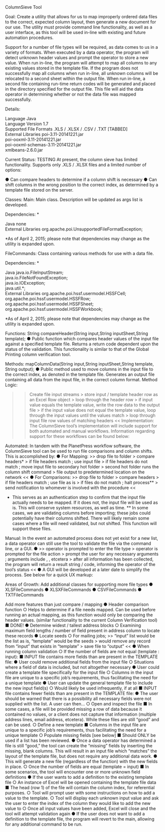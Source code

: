  

ColumnSieve Tool

Goal:
Create a utility that allows for us to map improperly ordered data files to the correct, expected column layout, then generate a new document for our use. The utility must provide command line functionality, as well as a user interface, as this tool will be used in-line with existing and future automation procedures.

Support for a number of file types will be required, as data comes to us in a variety of formats. When executed by a data operator, the program will detect unknown header values and prompt the operator to store a new value. When run in-line, the program will attempt to map all columns to any existing values stored in the template file. If the program does not successfully map all columns when run in-line, all unknown columns will be relocated to a second sheet within the output file. When run in-line, a second file containing run-time return codes will be generated and placed in the directory specified for the output file. This file will aid the data operator in determining whether or not the data file was mapped successfully. 

Details:
 
Language	Java	   
Language Version	1.7	   
Supported File Formats	.XLS / .XLSX / .CSV / .TXT [TABBED]	   
External Libraries	poi-3.11-20141221.jar 	   
	poi-ooxml-3.11-20141221.jar	   
	poi-ooxml-schemas-3.11-20141221.jar	   
	xmlbeans-2.6.0.jar	 

Current Status: TESTING 
At present, the column sieve has limited functionality. Supports only .XLS / .XLSX files and a limited number of options:

●	Can compare headers to determine if a column shift is necessary
●	Can shift columns in the wrong position to the correct index, as determined by a template file stored on the server.

Classes:
Main:
Main class. Description will be updated as args list is developed.

Dependencies: *
 
Java	none	   
External Libraries	org.apache.poi.UnsupportedFileFormatException;	 

*As of April 2, 2015; please note that dependencies may change as the utility is expanded upon.

FileCommands:
Class containing various methods for use with a data file.

Dependencies: *
 
Java	java.io.FileInputStream;	   
	java.io.FileNotFoundException;	   
	java.io.IOException;	   
	java.util.*;	   
External Libraries	org.apache.poi.hssf.usermodel.HSSFCell;	   
	org.apache.poi.hssf.usermodel.HSSFRow;	   
	org.apache.poi.hssf.usermodel.HSSFSheet;	   
	org.apache.poi.hssf.usermodel.HSSFWorkbook;	 

*As of April 2, 2015; please note that dependencies may change as the utility is expanded upon.

Functions:
String compareHeader(String input,String inputSheet,String template);
●	Public function which compares header values of the input file against a specified template file. Returns a return code dependent upon the status of the validation. This functionality is similar to that of the Global Printing column verification tool.

Methods:
mapColumnData(String input,String inputSheet,String template, String output);
●	Public method used to move columns in the input file to the correct index, as denoted in the template file. Generates an output file containing all data from the input file, in the correct column format.
Method Logic:
>> Create file input streams > store input / template header row as an Excel Row object > loop through the header row > if input value equals the template value, write the row data to the output file > if the input value does not equal the template value, loop through the input values until the values match > loop through input file row values of matching headers <<
Implementation:
The ColumnSieve tool’s implementation will include support for both automated and manual workflows. Information regarding support for these workflows can be found below:

Automated:
In tandem with the PlanetPress workflow software, the ColumnSieve tool can be used to run file comparisons and column shifts. This is accomplished by:
●	For Mapping: >> drop file to folder > compare headers* > if file headers match ; use input file > if file headers do not match ; move input file to secondary hot folder > second hot folder runs the column shift command > file output to predetermined location on the network <<
●	For Comparisons: >> drop file to folder > compare headers > if file headers match ; use file as is > if files do not match ; halt process** > send notification to whomever is involved with the procedure <<

* This serves as an authentication step to confirm that the input file actually needs to be mapped. If it does not, the input file will be used as is. This will conserve system resources, as well as time.
** In some cases, we are validating columns before importing; these jobs could potentially have their columns shifted. There will likely remain some cases where a file will need validated, but not shifted. This function will support these files.

Manual:
In the event an automated process does not yet exist for a new list, a data operator can still use the tool to validate the file via the command line, or a GUI.
●	>> operator is prompted to enter the file type > operator is prompted for the file action > prompt the user for any necessary arguments ; arguments include <inputFilePath>, <templateFilePath>, etcetera > after all information has been collected, the program will return a result string / code, informing the operator of the tool’s status <<
●	A GUI will be developed at a later date to simplify the process. See below for a quick UX markup:
 

Areas of Growth:
Add additional classes for supporting more file types
●	XLSFileCommands
●	XLSXFileCommands
●	CSVFileCommands
●	TXTFileCommands

Add more features than just compare / mapping
●	Header comparison function
○	Helps to determine if a file needs mapped. Can be used before running an actual mapping, as this function would only be comparing the header values. (similar functionality to the current Column Verification tool)
■	DONE!
●	Determine widest / tallest address blocks
○	Examining maximum field lengths / number of field present in address column to locate these records
●	Locate seeds
○	For mailing jobs; >> “input” list would be the list as is, “template” would be the seeds > would remove any record from “input” that exists in “template” > save file to “output” <<
●	When running column validation
○	If the number of fields are not equal (template : input):
■	INPUT file contains more fields than are present in the TEMPLATE file:
●	User could remove additional fields from the input file
○	Situations where a field of data is included, but not altogether necessary
●	User could create a template file specifically for the input file
○	Columns in the input file are unique to a specific job’s requirements, thus facilitating the need for a unique template
●	User can update the general template file to include the new input field(s)
○	Would likely be used infrequently, if at all
■	INPUT file contains fewer fields than are present in the TEMPLATE file:
●	The user should be warned that there is a possibility all necessary fields were not supplied with the list. A user can then…
○	Open and inspect the file
■	In some cases, a file will be provided missing a row of data because it contained no values, or a client does not capture that information (multiple address lines, email address, etcetera). While these files are still “good” and can be used.
○	Define a new template
■	Columns in the input file are unique to a specific job’s requirements, thus facilitating the need for a unique template
○	Populate missing fields [see below]
■	Should ONLY be used if a list has been reviewed.
●	Once a data operator has determined a file is still “good,” the tool can create the “missing” fields by inserting the missing, blank columns. This will result in an input file which “matches” the layout of the template file, but does not require any additional data work.
●	This will generate a new file (regardless of the function) with the new fields in place.
○	Once the number of fields are equal (template = input)
■	In some scenarios, the tool will encounter one or more unknown field definitions
●	If the user wants to add a definition to the existing template file
○	An instance of Excel will be opened containing the template file data
■	The head (row 1) of the file will contain the column index, for referential purposes.
○	Tool will prompt user with some instructions on how to add a value to the template.
○	Tool will display each unknown input value and ask the user to enter the index of the column they would like to add the new value to
○	Once all input values have been added, Excel will close and the tool will attempt validation again
●	If the user does not want to add a definition to the template file, the program will revert to the main, allowing for any additional command to be run.
